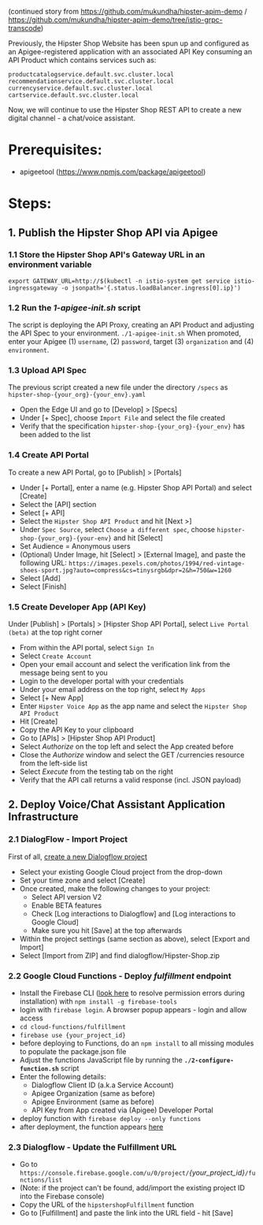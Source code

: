 (continued story from https://github.com/mukundha/hipster-apim-demo / https://github.com/mukundha/hipster-apim-demo/tree/istio-grpc-transcode)

Previously, the Hipster Shop Website has been spun up and configured as an Apigee-registered application with an associated API Key consuming an API Product which contains services such as:
```
productcatalogservice.default.svc.cluster.local
recommendationservice.default.svc.cluster.local
currencyservice.default.svc.cluster.local
cartservice.default.svc.cluster.local
```

Now, we will continue to use the Hipster Shop REST API to create a new digital channel - a chat/voice assistant.


# Prerequisites:
- apigeetool (https://www.npmjs.com/package/apigeetool)


# Steps:

## 1. Publish the Hipster Shop API via Apigee

###  1.1 Store the Hipster Shop API's Gateway URL in an environment variable

`export GATEWAY_URL=http://$(kubectl -n istio-system get service istio-ingressgateway -o jsonpath='{.status.loadBalancer.ingress[0].ip}')`

###  1.2 Run the *1-apigee-init.sh* script 
The script is deploying the API Proxy, creating an API Product and adjusting the API Spec to your environment.
`./1-apigee-init.sh`
When promoted, enter your Apigee (1) `username`, (2) `password`, target (3) `organization` and (4) `environment`.
	
###  1.3 Upload API Spec
The previous script created a new file under the directory `/specs` as `hipster-shop-{your_org}-{your_env}.yaml`
- Open the Edge UI and go to [Develop] > [Specs]
- Under [+ Spec], choose `Import File` and select the file created
- Verify that the specification `hipster-shop-{your_org}-{your_env}` has been added to the list

###  1.4 Create API Portal
To create a new API Portal, go to [Publish] > [Portals]
- Under [+ Portal], enter a name (e.g. Hipster Shop API Portal) and select [Create]
- Select the [API] section
- Select [+ API]
- Select the `Hipster Shop API Product` and hit [Next >]
- Under `Spec Source`, select `Choose a different spec`, choose `hipster-shop-{your_org}-{your-env}` and hit [Select]
- Set Audience = Anonymous users
- (Optional) Under Image, hit [Select] > [External Image], and paste the following URL: 
`https://images.pexels.com/photos/1994/red-vintage-shoes-sport.jpg?auto=compress&cs=tinysrgb&dpr=2&h=750&w=1260`
- Select [Add]
- Select [Finish]
	
###  1.5 Create Developer App (API Key)
Under [Publish] > [Portals] > [Hipster Shop API Portal], select `Live Portal (beta)` at the top right corner
- From within the API portal, select `Sign In`
- Select `Create Account`
- Open your email account and select the verification link from the message being sent to you
- Login to the developer portal with your credentials
- Under your email address on the top right, select `My Apps`
- Select [+ New App]
- Enter `Hipster Voice App` as the app name and select the `Hipster Shop API Product` 
- Hit [Create]
- Copy the API Key to your clipboard
- Go to [APIs] > [Hipster Shop API Product]
- Select *Authorize* on the top left and select the App created before
- Close the *Authorize* window and select the GET /currencies resource from the left-side list
- Select *Execute* from the testing tab on the right
- Verify that the API call returns a valid response (incl. JSON payload)

## 2. Deploy Voice/Chat Assistant Application Infrastructure

###  2.1 DialogFlow - Import Project  
First of all, [create a new Dialogflow project](https://console.dialogflow.com/api-client/#/newAgent)
- Select your existing Google Cloud project from the drop-down
- Set your time zone and select [Create]
- Once created, make the following changes to your project:
	- Select API version V2
	- Enable BETA features
	- Check [Log interactions to Dialogflow] and [Log interactions to Google Cloud]
	- Make sure you hit [Save] at the top afterwards
- Within the project settings (same section as above), select [Export and Import]
- Select [Import from ZIP] and find dialogflow/Hipster-Shop.zip
		
###  2.2 Google Cloud Functions - Deploy *fulfillment* endpoint
- Install the Firebase CLI ([look here](https://docs.npmjs.com/resolving-eacces-permissions-errors-when-installing-packages-globally) to resolve permission errors during installation) with
`npm install -g firebase-tools`
- login with `firebase login`. A browser popup appears - login and allow access
- `cd cloud-functions/fulfillment`		
- `firebase use {your_project_id}`
- before deploying to Functions, do an `npm install` to all missing modules to populate the package.json file
- Adjust the functions JavaScript file by running the **`./2-configure-function.sh`** script
- Enter the following details:
	- Dialogflow Client ID (a.k.a Service Account)
	- Apigee Organization (same as before)
	- Apigee Environment (same as before)
	- API Key from App created via (Apigee) Developer Portal
- deploy function with `firebase deploy --only functions`
- after deployment, the function appears [here](https://console.cloud.google.com/functions)
		
###  2.3 Dialogflow - Update the Fulfillment URL
- Go to `https://console.firebase.google.com/u/0/project/`*{your_project_id}*`/functions/list`
- (Note: if the project can't be found, add/import the existing project ID into the Firebase console) 
- Copy the URL of the `hipstershopFulfillment` function
- Go to [Fulfillment] and paste the link into the URL field - hit [Save]